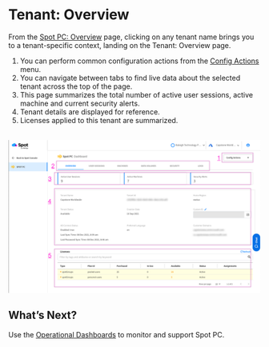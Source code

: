 # Tenant: Overview
From the [Spot PC: Overview](spot-pc/features/spot-pc-console/overview) page, clicking on any tenant name brings you to a tenant-specific context, landing on the Tenant: Overview page.

1. You can perform common configuration actions from the [Config Actions](spot-pc/features/spot-pc-console/tenant/config-actions) menu.
2. You can navigate between tabs to find live data about the selected tenant across the top of the page.
3. This page summarizes the total number of active user sessions, active machine and current security alerts.
4. Tenant details are displayed for reference.
5. Licenses applied to this tenant are summarized.

<br><a href="https://docs.spot.io/spot-pc/_media/features-spot-pc-console-tenant-overview-01.png" target="_blank"><img src="/spot-pc/_media/features-spot-pc-console-tenant-overview-01.png" alt="Click to Enlarge" width="1000"> </a>

## What’s Next?

Use the [Operational Dashboards](spot-pc/features/spot-pc-console/tenant/) to monitor and support Spot PC.
